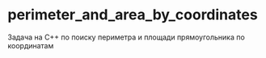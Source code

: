 # perimeter_and_area_by_coordinates
Задача на C++ по поиску периметра и площади прямоугольника по координатам
